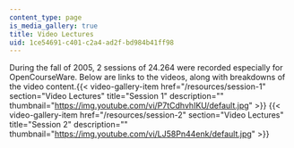 ```yaml
---
content_type: page
is_media_gallery: true
title: Video Lectures
uid: 1ce54691-c401-c2a4-ad2f-bd984b41ff98
---
```


During the fall of 2005, 2 sessions of 24.264 were recorded especially for OpenCourseWare. Below are links to the videos, along with breakdowns of the video content.{{< video-gallery-item href="/resources/session-1" section="Video Lectures" title="Session 1" description="" thumbnail="https://img.youtube.com/vi/P7tCdhvhIKU/default.jpg" >}} {{< video-gallery-item href="/resources/session-2" section="Video Lectures" title="Session 2" description="" thumbnail="https://img.youtube.com/vi/LJ58Pn44enk/default.jpg" >}}